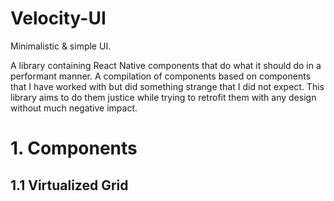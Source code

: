 # Velocity-UI
Minimalistic &amp; simple UI.

A library containing React Native components that do what it should do in a performant manner. A compilation of components based on components that I have worked with but did something strange that I did not expect. This library aims to do them justice while trying to retrofit them with any design without much negative impact.

# 1. Components
## 1.1 Virtualized Grid